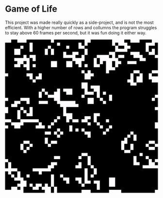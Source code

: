 # Game of Life
This project was made really quickly as a side-project, and is not the most efficient. With a higher number of rows and collumns the program struggles to stay above 60 frames per second, but it was fun doing it either way.

![GameOfLife](https://raw.githubusercontent.com/limepixl/GameOfLife/master/gifs/GameOfLife.gif)
